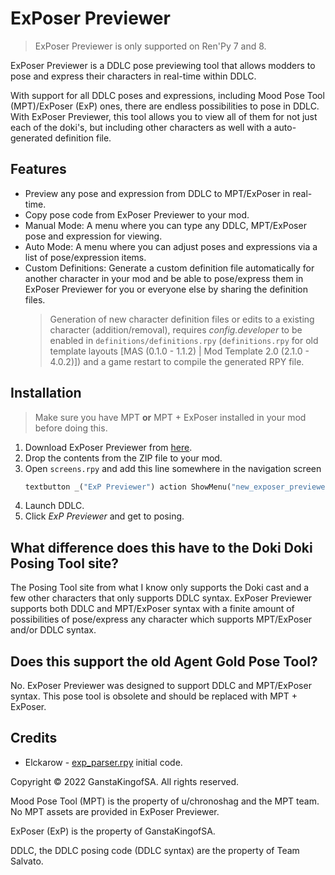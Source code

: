 # ExPoser Previewer
> ExPoser Previewer is only supported on Ren'Py 7 and 8.

ExPoser Previewer is a DDLC pose previewing tool that allows modders to pose and express their characters in real-time within DDLC. 

With support for all DDLC poses and expressions, including Mood Pose Tool (MPT)/ExPoser (ExP) ones, there are endless possibilities to pose in DDLC. With ExPoser Previewer, this tool allows you to view all of them for not just each of the doki's, but including other characters as well with a auto-generated definition file.

## Features
- Preview any pose and expression from DDLC to MPT/ExPoser in real-time.
- Copy pose code from ExPoser Previewer to your mod.
- Manual Mode: A menu where you can type any DDLC, MPT/ExPoser pose and expression for viewing.
- Auto Mode: A menu where you can adjust poses and expressions via a list of pose/expression items.
- Custom Definitions: Generate a custom definition file automatically for another character in your mod and be able to pose/express them in ExPoser Previewer for you or everyone else by sharing the definition files.
   > Generation of new character definition files or edits to a existing character (addition/removal), requires *config.developer* to be enabled in `definitions/definitions.rpy` (`definitions.rpy` for old template layouts [MAS (0.1.0 - 1.1.2) | Mod Template 2.0 (2.1.0 - 4.0.2)]) and a game restart to compile the generated RPY file.

## Installation
> Make sure you have MPT **or** MPT + ExPoser installed in your mod before doing this.
1. Download ExPoser Previewer from [here](https://github.com/GanstaKingofSA/ExPoser-Previewer/releases).
2. Drop the contents from the ZIP file to your mod.
3. Open `screens.rpy` and add this line somewhere in the navigation screen
   ```py
   textbutton _("ExP Previewer") action ShowMenu("new_exposer_previewer")
   ```
4. Launch DDLC.
5. Click *ExP Previewer* and get to posing.

## What difference does this have to the Doki Doki Posing Tool site?
The Posing Tool site from what I know only supports the Doki cast and a few other characters that only supports DDLC syntax. ExPoser Previewer supports both DDLC and MPT/ExPoser syntax with a finite amount of possibilities of pose/express any character which supports MPT/ExPoser and/or DDLC syntax.

## Does this support the old Agent Gold Pose Tool?
No. ExPoser Previewer was designed to support DDLC and MPT/ExPoser syntax. This pose tool is obsolete and should be replaced with MPT + ExPoser.

## Credits
- Elckarow - [exp_parser.rpy](./game/exp_parser.rpy) initial code.

Copyright © 2022 GanstaKingofSA. All rights reserved.

Mood Pose Tool (MPT) is the property of u/chronoshag and the MPT team. No MPT assets are provided in ExPoser Previewer.

ExPoser (ExP) is the property of GanstaKingofSA.

DDLC, the DDLC posing code (DDLC syntax) are the property of Team Salvato.